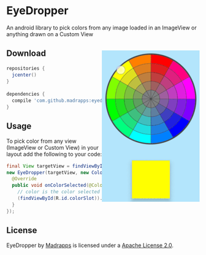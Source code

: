 # EyeDropper
An android library to pick colors from any image loaded in an ImageView or anything drawn on a Custom View

<img src="/preview/preview.gif" alt="preview" title="preview" width="255" height="395" align="right" vspace="20" />

Download
-----

```gradle
repositories {
  jcenter()
}

dependencies {
  compile 'com.github.madrapps:eyedropper:1.0.1'
}
```

Usage
-----

To pick color from any view (ImageView or Custom View) in your layout add the following to your code:

```java
final View targetView = findViewById(R.id.targerView); // Any view from which you want to pick color
new EyeDropper(targetView, new ColorSelectionListener() {
  @Override
  public void onColorSelected(@ColorInt int color) {
    // color is the color selected when you touch the targetView
    (findViewById(R.id.colorSlot)).setBackgroundColor(color);
  }
});
```

License
-----

EyeDropper by [Madrapps](http://madrapps.github.io/) is licensed under a [Apache License 2.0](http://www.apache.org/licenses/LICENSE-2.0).
